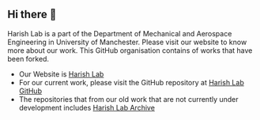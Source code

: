 ## Hi there 👋

<!--

**Here are some ideas to get you started:**

🙋‍♀️ A short introduction - what is your organization all about?
🌈 Contribution guidelines - how can the community get involved?
👩‍💻 Useful resources - where can the community find your docs? Is there anything else the community should know?
🍿 Fun facts - what does your team eat for breakfast?
🧙 Remember, you can do mighty things with the power of [Markdown](https://docs.github.com/github/writing-on-github/getting-started-with-writing-and-formatting-on-github/basic-writing-and-formatting-syntax)
-->

Harish Lab is a part of the Department of Mechanical and Aerospace Engineering in University of Manchester. Please visit our website to know more about our work. This GitHub organisation contains of works that have been forked. 
- Our Website is [Harish Lab](https://www.harishlab.com)
- For our current work, please visit the GitHub repository at [Harish Lab GitHub](https://github.com/Harish-Research-Lab)
- The repositories that from our old work that are not currently under development includes [Harish Lab Archive](https://github.com/Harish-Research-Lab-Archive)

